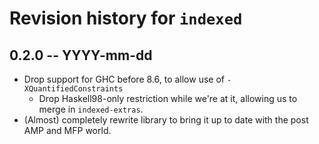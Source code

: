 # Revision history for `indexed`

## 0.2.0 -- YYYY-mm-dd

* Drop support for GHC before 8.6, to allow use of `-XQuantifiedConstraints`
    * Drop Haskell98-only restriction while we're at it, allowing us to merge in `indexed-extras`.
* (Almost) completely rewrite library to bring it up to date with the post AMP and MFP world.
